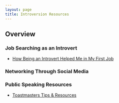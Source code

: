 ```yaml
---
layout: page
title: Introversion Resources
---
```


## Overview

### Job Searching as an Introvert

* [How Being an Introvert Helped Me in My First Job](https://www.quietrev.com/how-being-an-introvert-helped-me-in-my-first-job/)

### Networking Through Social Media



### Public Speaking Resources

* [Toastmasters Tips & Resources](https://www.toastmasters.org/resources)
